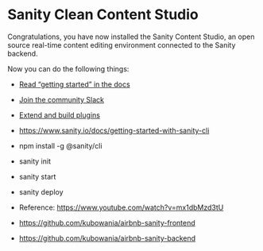# Sanity Clean Content Studio

Congratulations, you have now installed the Sanity Content Studio, an open source real-time content editing environment connected to the Sanity backend.

Now you can do the following things:

- [Read “getting started” in the docs](https://www.sanity.io/docs/introduction/getting-started?utm_source=readme)
- [Join the community Slack](https://slack.sanity.io/?utm_source=readme)
- [Extend and build plugins](https://www.sanity.io/docs/content-studio/extending?utm_source=readme)

- https://www.sanity.io/docs/getting-started-with-sanity-cli

- npm install -g @sanity/cli
- sanity init
- sanity start
- sanity deploy

- Reference: https://www.youtube.com/watch?v=mx1dbMzd3tU 
- https://github.com/kubowania/airbnb-sanity-frontend
- https://github.com/kubowania/airbnb-sanity-backend
